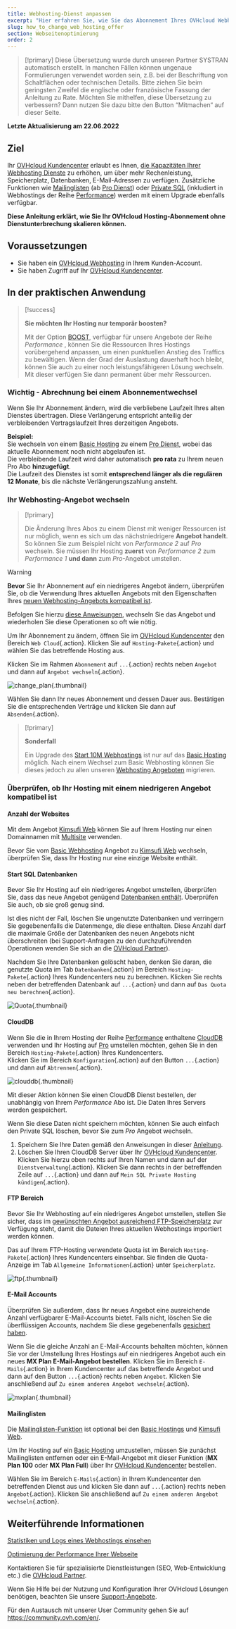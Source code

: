 ```yaml
---
title: Webhosting-Dienst anpassen
excerpt: "Hier erfahren Sie, wie Sie das Abonnement Ihres OVHcloud Webhosting-Dienstes ändern"
slug: how_to_change_web_hosting_offer
section: Webseitenoptimierung
order: 2
---
```


> [!primary]
> Diese Übersetzung wurde durch unseren Partner SYSTRAN automatisch erstellt. In manchen Fällen können ungenaue Formulierungen verwendet worden sein, z.B. bei der Beschriftung von Schaltflächen oder technischen Details. Bitte ziehen Sie beim geringsten Zweifel die englische oder französische Fassung der Anleitung zu Rate. Möchten Sie mithelfen, diese Übersetzung zu verbessern? Dann nutzen Sie dazu bitte den Button “Mitmachen“ auf dieser Seite.
>

**Letzte Aktualisierung am 22.06.2022**

## Ziel 

Ihr [OVHcloud Kundencenter](https://www.ovh.com/auth/?action=gotomanager&from=https://www.ovh.de/&ovhSubsidiary=de) erlaubt es Ihnen, [die Kapazitäten Ihrer Webhosting Dienste](https://www.ovhcloud.com/de/web-hosting/) zu erhöhen, um über mehr Rechenleistung, Speicherplatz, Datenbanken, E-Mail-Adressen zu verfügen. Zusätzliche Funktionen wie [Mailinglisten](https://docs.ovh.com/de/emails/webhosting_e-mail_verwendung_von_mailinglisten/) (ab [Pro Dienst](https://www.ovhcloud.com/de/web-hosting/professional-offer/)) oder [Private SQL](https://www.ovhcloud.com/de/web-hosting/options/private-sql/) (inkludiert in Webhostings der Reihe [Performance](https://www.ovhcloud.com/de/web-hosting/performance-offer/)) werden mit einem Upgrade ebenfalls verfügbar.

**Diese Anleitung erklärt, wie Sie Ihr OVHcloud Hosting-Abonnement ohne Dienstunterbrechung skalieren können.**

## Voraussetzungen

- Sie haben ein [OVHcloud Webhosting](https://www.ovhcloud.com/de/web-hosting/) in Ihrem Kunden-Account.
- Sie haben Zugriff auf Ihr [OVHcloud Kundencenter](https://www.ovh.com/auth/?action=gotomanager&from=https://www.ovh.de/&ovhSubsidiary=de).

## In der praktischen Anwendung

> [!success]
>
> **Sie möchten Ihr Hosting nur temporär boosten?**
>
> Mit der Option [BOOST](https://www.ovhcloud.com/de/web-hosting/options/boost/), verfügbar für unsere Angebote der Reihe *Performance* , können Sie die Ressourcen Ihres Hostings vorübergehend anpassen, um einen punktuellen Anstieg des Traffics zu bewältigen. Wenn der Grad der Auslastung dauerhaft hoch bleibt, können Sie auch zu einer noch leistungsfähigeren Lösung wechseln. Mit dieser verfügen Sie dann permanent über mehr Ressourcen. 
>

### Wichtig - Abrechnung bei einem Abonnementwechsel

Wenn Sie Ihr Abonnement ändern, wird die verbliebene Laufzeit Ihres alten Dienstes übertragen. Diese Verlängerung entspricht anteilig der verbleibenden Vertragslaufzeit Ihres derzeitigen Angebots.

**Beispiel:**<br>
Sie wechseln von einem [Basic Hosting](https://www.ovhcloud.com/de/web-hosting/personal-offer/) zu einem [Pro Dienst](https://www.ovhcloud.com/de/web-hosting/professional-offer/), wobei das aktuelle Abonnement noch nicht abgelaufen ist.<br>
Die verbleibende Laufzeit wird daher automatisch **pro rata** zu Ihrem neuen Pro Abo **hinzugefügt**.<br>
Die Laufzeit des Dienstes ist somit **entsprechend länger als die regulären 12 Monate**, bis die nächste Verlängerungszahlung ansteht.

### Ihr Webhosting-Angebot wechseln <a name="modify"></a>

> [!primary]
>
> Die Änderung Ihres Abos zu einem Dienst mit weniger Ressourcen ist nur möglich, wenn es sich um das nächstniedrigere **Angebot handelt**.
> So können Sie zum Beispiel nicht von *Performance 2* auf *Pro* wechseln.
> Sie müssen Ihr Hosting **zuerst** von *Performance 2* zum *Performance 1* **und dann** zum *Pro*-Angebot umstellen.
>

> [!warning]
>
> **Bevor** Sie Ihr Abonnement auf ein niedrigeres Angebot ändern, überprüfen Sie, ob die Verwendung Ihres aktuellen Angebots mit den Eigenschaften Ihres [neuen Webhosting-Angebots kompatibel ist](https://www.ovhcloud.com/de/web-hosting/).
>
> Befolgen Sie hierzu [diese Anweisungen](#checks), wechseln Sie das Angebot und wiederholen Sie diese Operationen so oft wie nötig.
>

Um Ihr Abonnement zu ändern, öffnen Sie im [OVHcloud Kundencenter](https://www.ovh.com/auth/?action=gotomanager&from=https://www.ovh.de/&ovhSubsidiary=de) den Bereich `Web Cloud`{.action}. Klicken Sie auf `Hosting-Pakete`{.action} und wählen Sie das betreffende Hosting aus.

Klicken Sie im Rahmen `Abonnement` auf `...`{.action} rechts neben `Angebot` und dann auf `Angebot wechseln`{.action}.

![change_plan](images/change_plan.png){.thumbnail}

Wählen Sie dann Ihr neues Abonnement und dessen Dauer aus. Bestätigen Sie die entsprechenden Verträge und klicken Sie dann auf `Absenden`{.action}.

> [!primary]
>
> **Sonderfall**
>
> Ein Upgrade des [Start 10M Webhostings](https://docs.ovh.com/de/hosting/start10m-aktivieren/) ist nur auf das [Basic Hosting](https://www.ovhcloud.com/de/web-hosting/personal-offer/) möglich. Nach einem Wechsel zum Basic Webhosting können Sie dieses jedoch zu allen unseren [Webhosting Angeboten](https://www.ovhcloud.com/de/web-hosting/) migrieren.

### Überprüfen, ob Ihr Hosting mit einem niedrigeren Angebot kompatibel ist <a name="checks"></a>

#### Anzahl der Websites

Mit dem Angebot [Kimsufi Web](https://www.ovhcloud.com/de/web-hosting/old-web-hosting-offers/) können Sie auf Ihrem Hosting nur einen Domainnamen mit [Multisite](https://docs.ovh.com/de/hosting/multisites-mehrere-websites-konfigurieren/) verwenden.

Bevor Sie vom [Basic Webhosting](https://www.ovhcloud.com/de/web-hosting/personal-offer/) Angebot zu [Kimsufi Web](https://www.ovhcloud.com/de/web-hosting/old-web-hosting-offers/) wechseln, überprüfen Sie, dass Ihr Hosting nur eine einzige Website enthält.

#### Start SQL Datenbanken

Bevor Sie Ihr Hosting auf ein niedrigeres Angebot umstellen, überprüfen Sie, dass das neue Angebot genügend [Datenbanken enthält](https://www.ovhcloud.com/de/web-hosting/options/start-sql/). Überprüfen Sie auch, ob sie groß genug sind.

Ist dies nicht der Fall, löschen Sie ungenutzte Datenbanken und verringern Sie gegebenenfalls die Datenmenge, die diese enthalten. Diese Anzahl darf die maximale Größe der Datenbanken des neuen Angebots nicht überschreiten (bei Support-Anfragen zu den durchzuführenden Operationen wenden Sie sich an die [OVHcloud Partner](https://partner.ovhcloud.com/de/directory/)).

Nachdem Sie Ihre Datenbanken gelöscht haben, denken Sie daran, die genutzte Quota im Tab `Datenbanken`{.action} im Bereich `Hosting-Pakete`{.action} Ihres Kundencenters neu zu berechnen. Klicken Sie rechts neben der betreffenden Datenbank auf `...`{.action} und dann auf `Das Quota neu berechnen`{.action}.

![Quota](images/quota.png){.thumbnail}

#### CloudDB

Wenn Sie die in Ihrem Hosting der Reihe [Performance](https://www.ovhcloud.com/de/web-hosting/performance-offer/) enthaltene [CloudDB](https://docs.ovh.com/de/hosting/erste-schritte-mit-clouddb/#aktivierung-des-in-ihrem-webhosting-angebot-enthaltenen-clouddb-servers) verwenden und Ihr Hosting auf [Pro](https://www.ovhcloud.com/de/web-hosting/professional-offer/) umstellen möchten, gehen Sie in den Bereich `Hosting-Pakete`{.action} Ihres Kundencenters.<br>
Klicken Sie im Bereich `Konfiguration`{.action} auf den Button `...`{.action} und dann auf `Abtrennen`{.action}.

![clouddb](images/clouddb.png){.thumbnail}

Mit dieser Aktion können Sie einen CloudDB Dienst bestellen, der unabhängig von Ihrem *Performance* Abo ist. Die Daten Ihres Servers werden gespeichert.

Wenn Sie diese Daten nicht speichern möchten, können Sie auch einfach den Private SQL löschen, bevor Sie zum *Pro* Angebot wechseln.

1. Speichern Sie Ihre Daten gemäß den Anweisungen in dieser [Anleitung](https://docs.ovh.com/de/hosting/backup-eine-datenbank-exportieren/).<br>
2. Löschen Sie Ihren CloudDB Server über Ihr [OVHcloud Kundencenter](https://www.ovh.com/auth/?action=gotomanager&from=https://www.ovh.de/&ovhSubsidiary=de). Klicken Sie hierzu oben rechts auf Ihren Namen und dann auf der `Dienstverwaltung`{.action}. Klicken Sie dann rechts in der betreffenden Zeile auf `...`{.action} und dann auf `Mein SQL Private Hosting kündigen`{.action}.

#### FTP Bereich

Bevor Sie Ihr Webhosting auf ein niedrigeres Angebot umstellen, stellen Sie sicher, dass im [gewünschten Angebot ausreichend FTP-Speicherplatz](https://docs.ovh.com/de/hosting/verbindung-ftp-speicher-webhosting/) zur Verfügung steht, damit die Dateien Ihres aktuellen Webhostings importiert werden können.

Das auf Ihrem FTP-Hosting verwendete Quota ist im Bereich `Hosting-Pakete`{.action} Ihres Kundencenters einsehbar. Sie finden die Quota-Anzeige im Tab `Allgemeine Informationen`{.action} unter `Speicherplatz`.

![ftp](images/ftp.png){.thumbnail}

#### E-Mail Accounts

Überprüfen Sie außerdem, dass Ihr neues Angebot eine ausreichende Anzahl verfügbarer E-Mail-Accounts bietet. Falls nicht, löschen Sie die überflüssigen Accounts, nachdem Sie diese gegebenenfalls [gesichert haben](https://docs.ovh.com/de/emails/email-adressen-manuell-migrieren/).

Wenn Sie die gleiche Anzahl an E-Mail-Accounts behalten möchten, können Sie vor der Umstellung Ihres Hostings auf ein niedrigeres Angebot auch ein neues **MX Plan E-Mail-Angebot bestellen**. Klicken Sie im Bereich `E-Mails`{.action} in Ihrem Kundencenter auf das betreffende Angebot und dann auf den Button `...`{.action} rechts neben `Angebot`. Klicken Sie anschließend auf `Zu einem anderen Angebot wechseln`{.action}.

![mxplan](images/mxplan.png){.thumbnail}

#### Mailinglisten

Die [Mailinglisten-Funktion](https://docs.ovh.com/de/emails/webhosting_e-mail_verwendung_von_mailinglisten/) ist optional bei den [Basic Hostings](https://www.ovhcloud.com/de/web-hosting/personal-offer/) und [Kimsufi Web](https://www.ovhcloud.com/de/web-hosting/old-web-hosting-offers/).

Um Ihr Hosting auf ein [Basic Hosting](https://www.ovhcloud.com/de/web-hosting/personal-offer/) umzustellen, müssen Sie zunächst Mailinglisten entfernen oder ein E-Mail-Angebot mit dieser Funktion (**MX Plan 100** oder **MX Plan Full**) über Ihr [OVHcloud Kundencenter](https://www.ovh.com/auth/?action=gotomanager&from=https://www.ovh.de/&ovhSubsidiary=de) bestellen.

Wählen Sie im Bereich `E-Mails`{.action} in Ihrem Kundencenter den betreffenden Dienst aus und klicken Sie dann auf `...`{.action} rechts neben `Angebot`{.action}. Klicken Sie anschließend auf `Zu einem anderen Angebot wechseln`{.action}.

## Weiterführende Informationen <a name="gofurther"></a>

[Statistiken und Logs eines Webhostings einsehen](https://docs.ovh.com/de/hosting/webhosting_die_statistiken_und_logs_meiner_website_einsehen/)

[Optimierung der Performance Ihrer Webseite](https://docs.ovh.com/de/hosting/webhosting_optimierung_der_performance_ihrer_webseite/)

Kontaktieren Sie für spezialisierte Dienstleistungen (SEO, Web-Entwicklung etc.) die [OVHcloud Partner](https://partner.ovhcloud.com/de/directory/).

Wenn Sie Hilfe bei der Nutzung und Konfiguration Ihrer OVHcloud Lösungen benötigen, beachten Sie unsere [Support-Angebote](https://www.ovhcloud.com/de/support-levels/).

Für den Austausch mit unserer User Community gehen Sie auf <https://community.ovh.com/en/>.

